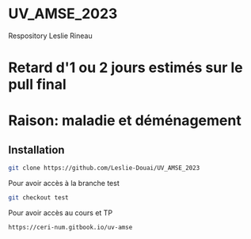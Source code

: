 # UV_AMSE_2023
Respository Leslie Rineau

# Retard d'1 ou 2 jours estimés sur le pull final
# Raison: maladie et déménagement

## Installation
```bash
git clone https://github.com/Leslie-Douai/UV_AMSE_2023
```
Pour avoir accès à la branche test
``` bash
git checkout test
```
Pour avoir accès au cours et TP
``` bash
https://ceri-num.gitbook.io/uv-amse
```
